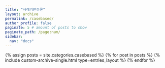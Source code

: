 ```yaml
---
title: "사례기반추론"
layout: archive
permalink: /casebased/
author_profile: false
paginate: 5 # amount of posts to show
paginate_path: /page:num/
sidebar:
  nav: "docs"
---
```

<!-- 카테고리가 동일분류로 된것 만큼 루프 -->
{% assign posts = site.categories.casebased %}
  {% for post in posts %}
    {% include custom-archive-single.html type=entries_layout %}
  {% endfor %}
  
